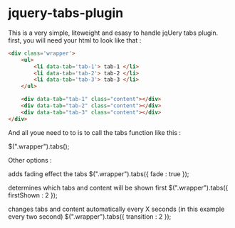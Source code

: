 # jquery-tabs-plugin

This is a very simple, liteweight and esasy to handle jqUery tabs plugin.
first, you will need your html to look like that :
```html
<div class='wrapper'>
    <ul>
        <li data-tab='tab-1'> tab-1 </li>
        <li data-tab='tab-2'> tab-2 </li>
        <li data-tab='tab-3'> tab-3 </li>
    </ul>

    <div data-tab="tab-1" class="content"></div>
    <div data-tab="tab-2" class="content"></div>
    <div data-tab="tab-3" class="content"></div>
</div>
```


And all youe need to to is to call the tabs function like this :

$(".wrapper").tabs();

Other options :

adds fading effect the tabs
$(".wrapper").tabs({
    fade : true
});


determines which tabs and content will be shown first
$(".wrapper").tabs({
    firstShown : 2
});


changes tabs and content automatically every X seconds (in this example every two second)
$(".wrapper").tabs({
    transition : 2
});








